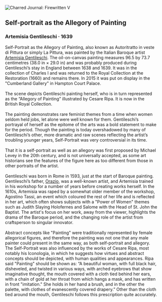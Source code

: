 <div class="artwork-of-the-day">
  <div class="container">
    <div class="img-wrapper">
      <img
        src="https://uploads2.wikiart.org/00437/images/artemisia-gentileschi/1638self-portrait-as-the-allegory-of-painting-1638-1639.jpg!Large.jpg"
        alt="Charred Journal: Firewritten V" />
    </div>
    <div class="artwork-detail">
      <div class="artwork-origin"> 
        <h2 class="artwork-name">Self-portrait as the Allegory of Painting</h2>
        <h3 class="artist">
          Artemisia Gentileschi
                    ·  1639
        </h3>
      </div>
      <p class="description">
        <span class="artwork-description-text ng-binding" ng-bind-html="viewModel.ArtworkOfTheDay.Description | unsafe">Self-Portrait as the Allegory of Painting, also known as Autoritratto in veste di Pittura or simply La Pittura, was painted by the Italian Baroque artist <a target="_blank" href="/en/artemisia-gentileschi">Artemisia Gentileschi</a>. The oil-on-canvas painting measures 96.5 by 73.7 centimetres (38.0&nbsp;in ×&nbsp;29.0&nbsp;in) and was probably produced during Gentileschi’s stay in England between 1638 and 1639. It was in the collection of Charles I and was returned to the Royal Collection at the Restoration (1660) and remains there. In 2015 it was put on display in the "Cumberland Gallery" in Hampton Court Palace.
<br>
<br>The scene depicts Gentileschi painting herself, who is in turn represented as the “Allegory of Painting” illustrated by Cesare Ripa. It is now in the British Royal Collection.
<br>
<br>The painting demonstrates rare feminist themes from a time when women seldom held jobs, let alone were well known for them. Gentileschi’s portrayal of herself as the epitome of the arts was a bold statement to make for the period. Though the painting is today overshadowed by many of Gentileschi’s other, more dramatic and raw scenes reflecting the artist’s troubling younger years, Self-Portrait was very controversial in its time.
<br>
<br>That it is a self-portrait as well as an allegory was first proposed by Michael Levey in the 20th century, and is not universally accepted, as some art historians see the features of the figure here as too different from those in other portraits of the artist.
<br>
<br>Gentileschi was born in Rome in 1593, just at the start of Baroque painting. Gentileschi’s father, <a target="_blank" href="/en/orazio-gentileschi">Orazio</a>, was a well-known artist, and Artemisia trained in his workshop for a number of years before creating works herself. In the 1610s, Artemisia was raped by a somewhat older member of the workshop, Agostino Tassi, an event which coloured the rest of her life and is reflected in her art, which often shows subjects with a "Power of Women" themes such as Judith Slaying Holofernes and Salome with the Head of St. John the Baptist. The artist's focus on her work, away from the viewer, highlights the drama of the Baroque period, and the changing role of the artist from craftsperson to singular innovator.
<br>
<br>Abstract concepts like "Painting" were traditionally represented by female allegorical figures, and therefore the painting was not one that any male painter could present in the same way, as both self-portrait and allegory. The Self-Portrait was also influenced by the works of Cesare Ripa, most notably his Iconologia, in which he suggests how virtues and abstract concepts should be depicted, with human qualities and appearances. Ripa said "Painting" should be shown as: “A beautiful woman, with full black hair, disheveled, and twisted in various ways, with arched eyebrows that show imaginative thought, the mouth covered with a cloth tied behind her ears, with a chain of gold at her throat from which hangs a mask, and has written in front "imitation." She holds in her hand a brush, and in the other the palette, with clothes of evanescently covered drapery.” Other than the cloth tied around the mouth, Gentileschi follows this prescription quite accurately.</span>
                        <div class="text-shadow-container" ng-show="showShadow" style=""></div>
      </p>
    </div>
  </div>

</div>
